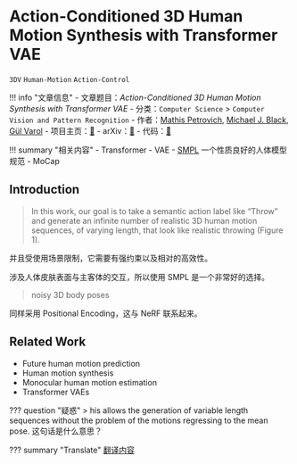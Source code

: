 # Action-Conditioned 3D Human Motion Synthesis with Transformer VAE

`3DV` `Human-Motion` `Action-Control`

!!! info "文章信息"
    - 文章题目：*Action-Conditioned 3D Human Motion Synthesis with Transformer VAE*
    - 分类：`Computer Science` > `Computer Vision and Pattern Recognition`
    - 作者：[Mathis Petrovich](https://arxiv.org/search/cs?searchtype=author&query=Petrovich%2C+M), [Michael J. Black](https://arxiv.org/search/cs?searchtype=author&query=Black%2C+M+J), [Gül Varol](https://arxiv.org/search/cs?searchtype=author&query=Varol%2C+G)
    - 项目主页：[🔗](https://mathis.petrovich.fr/actor/)
    - arXiv：[🔗](https://arxiv.org/abs/2104.05670)
    - 代码：[🔗](https://github.com/Mathux/ACTOR)

!!! summary "相关内容"
    - Transformer
    - VAE
    - [SMPL](https://smpl.is.tue.mpg.de/) 一个性质良好的人体模型规范
    - MoCap

## Introduction

>  In this work, our goal is to take a semantic action label like “Throw” and generate an infinite number of realistic 3D human motion sequences, of varying length, that look like realistic throwing (Figure 1).

并且受使用场景限制，它需要有强约束以及相对的高效性。

涉及人体皮肤表面与主客体的交互，所以使用 SMPL 是一个非常好的选择。

> noisy 3D body poses

同样采用 Positional Encoding，这与 NeRF 联系起来。

## Related Work

- Future human motion prediction
- Human motion synthesis
- Monocular human motion estimation
- Transformer VAEs



??? question "疑惑"
    > his allows the generation of variable length sequences without the problem of the motions regressing to the mean pose. 这句话是什么意思？

??? summary "Translate"
    [翻译内容](trans.md)